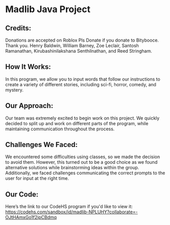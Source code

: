 # Madlib Java Project

## Credits:
Donations are accepted on Roblox Pls Donate if you donate to Bitybooce. Thank you.
Henry Baldwin, William Barney, Zoe Leclair, Santosh Ramanathan, Kirubashinilakshana Senthilnathan, and Reed Stringham.

## How It Works:
In this program, we allow you to input words that follow our instructions to create a variety of different stories, including sci-fi, horror, comedy, and mystery.

## Our Approach:
Our team was extremely excited to begin work on this project. We quickly decided to split up and work on different parts of the program, while maintaining communication throughout the process.

## Challenges We Faced:
We encountered some difficulties using classes, so we made the decision to avoid them. However, this turned out to be a good choice as we found alternative solutions while brainstorming ideas within the group. Additionally, we faced challenges communicating the correct prompts to the user for input at the right time.

## Our Code:
Here’s the link to our CodeHS program if you'd like to view it: https://codehs.com/sandbox/id/madlib-NPLUHY?collaborate=-OJtHAmxGo1f2ipCBdmq
